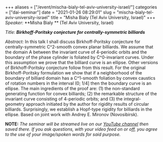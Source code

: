 +++
aliases = ["/event/mischa-bialy-tel-aviv-university-israel/"]
categories = ["dai-seminar"]
date = "2021-01-26 08:29:01"
slug = "mischa-bialy-tel-aviv-university-israel"
title = "Misha Bialy (Tel Aviv University, Israel)"
+++
*Speaker:* **Misha Bialy ** (Tel Aviv University, Israel)

*Title: **Birkhoff-Poritsky conjecture for centrally-symmetric
billiards***

*Abstract:* In this talk I shall discuss Birkhoff-Poritsky conjecture
for centrally-symmetric C^2-smooth convex planar billiards. We assume
that the domain A between the invariant curve of 4-periodic orbits and
the boundary of the phase cylinder is foliated by C^0-invariant curves.
Under this assumption we prove that the billiard curve is an ellipse.
Other versions of Birkhoff-Poritsky conjecture follow from this result.
For the original Birkhoff-Poritsky formulation we show that if a
neighborhood of the boundary of billiard domain has a C^1-smooth
foliation by convex caustics of rotation numbers in the interval (0;
1/4\] then the boundary curve is an ellipse. The main ingredients of the
proof are: (1) the non-standard generating function for convex
billiards; (2) the remarkable structure of the invariant curve
consisting of 4-periodic orbits; and (3) the integral-geometry approach
initiated by the author for rigidity results of circular billiards.
Surprisingly, we establish a Hopf-type rigidity for billiards in the
ellipse. Based on joint work with Andrey E. Mironov (Novosibirsk).

**NOTE:** *The seminar will be streamed live on our [YouTube
channel](https://www.youtube.com/channel/UCyNNg155G3iLS7l-qZjboyg) then
saved there. If you ask questions, with your video feed on or off, you
agree to the use of your image/spoken words for said purpose.*
